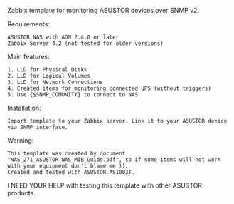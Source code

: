 Zabbix template for monitoring ASUSTOR devices over SNMP v2.

Requirements:

	ASUSTOR NAS with ADM 2.4.0 or later
	Zabbix Server 4.2 (not tested for older versions)

Main features:
	
	1. LLD for Physical Disks
	2. LLD for Logical Volumes
	3. LLD for Network Connections
	4. Created items for monitoring connected UPS (without triggers)
	5. Use {$SNMP_COMUNITY} to connect to NAS

Installation:

	Import template to your Zabbix server. Link it to your ASUSTOR device via SNMP interface. 

Warning: 
	
	This template was created by document "NAS_271_ASUSTOR_NAS_MIB_Guide.pdf", so if some items will not work with your equipment don't blame me )).
	Created and tested with ASUSTOR AS1002T.

I NEED YOUR HELP with testing this template with other ASUSTOR products.